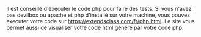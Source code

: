 Il est conseillé d'éxecuter le code php pour faire des tests.
Si vous n'avez pas devilbox ou apache et php d'installé sur votre machine, vous pouvez executer votre code sur https://extendsclass.com/fr/php.html.
Le site vous permet aussi de visualiser votre code html généré par votre code php.